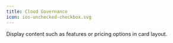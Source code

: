 ```yaml
---
title: Cloud Governance
icon: ios-unchecked-checkbox.svg
---
```


Display content such as features or pricing options in card layout.
